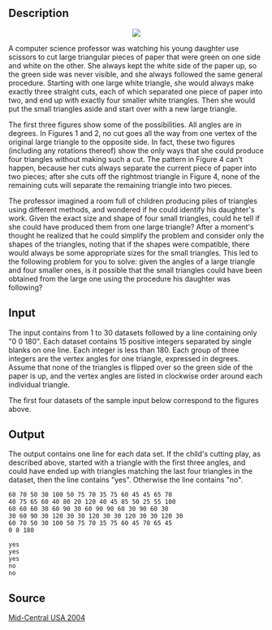 <h2>Description</h2><center><img src="images/2012_1.jpg"></center><p>
</p>A computer science professor was watching his young daughter use scissors to cut large triangular pieces of paper that were green on one side and white on the other.  She always kept the white side of the paper up, so the green side was never visible, and she always followed the same general procedure. Starting with one large white triangle, she would always make exactly three straight cuts, each of which separated one piece of paper into two, and end up with exactly four smaller white triangles.  Then she would put the small triangles aside and start over with a new large triangle.

The first three figures show some of the possibilities. All angles are in degrees.  In Figures 1 and 2, no cut goes all the way from one vertex of the original large triangle to the opposite side.  In fact, these two figures (including any rotations thereof) show the only ways that she could produce four triangles without making such a cut.  The pattern in Figure 4 can't happen, because her cuts always separate the current piece of paper into two pieces; after she cuts off the rightmost triangle in Figure 4, none of the remaining cuts will separate the remaining triangle into two pieces.

The professor imagined a room full of children producing piles of triangles using different methods, and wondered if he could identify his daughter's work.  Given the exact size and shape of four small triangles, could he tell if she could have produced them from one large triangle?  After a moment's thought he realized that he could simplify the problem and consider only the shapes of the triangles, noting that if the shapes were compatible, there would always be some appropriate sizes for the small triangles.  This led to the following problem for you to solve:  given the angles of a large triangle and four smaller ones, is it possible that the small triangles could have been obtained from the large one using the procedure his daughter was following?
<h2>Input</h2><p>The input contains from 1 to 30 datasets followed by a line containing only "0 0 180".  Each dataset contains 15 positive integers separated by single blanks on one line.  Each integer is less than 180.  Each group of three integers are the vertex angles for one triangle, expressed in degrees.  Assume that none of the triangles is flipped over so the green side of the paper is up, and the vertex angles are listed in clockwise order around each individual triangle.  
</p>
The first four datasets of the sample input below correspond to the figures above.
<h2>Output</h2><p>The output contains one line for each data set.  If the child's cutting play, as described above, started with a triangle with the first three angles, and could have ended up with triangles matching the last four triangles in the dataset, then the line contains "yes".  Otherwise the line contains "no". </p><pre><code class="language-input1">60 70 50 30 100 50 75 70 35 75 60 45 45 65 70
40 75 65 60 40 80 20 120 40 45 85 50 25 55 100
60 60 60 30 60 90 30 60 90 90 60 30 90 60 30
30 60 90 30 120 30 30 120 30 30 120 30 30 120 30
60 70 50 30 100 50 75 70 35 75 60 45 70 65 45
0 0 180
</code></pre><pre><code class="language-output1">yes
yes
yes
no
no
</code></pre><h2>Source</h2><a href="searchproblem?field=source&amp;key=Mid-Central+USA+2004">Mid-Central USA 2004</a>